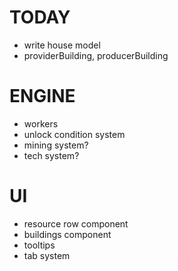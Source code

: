 # TODAY
- write house model
- providerBuilding, producerBuilding

# ENGINE
- workers
- unlock condition system
- mining system?
- tech system?

# UI
- resource row component
- buildings component
- tooltips
- tab system
